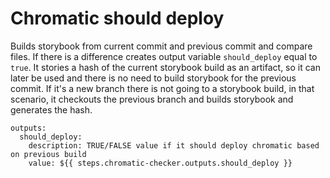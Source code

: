 # Chromatic should deploy

Builds storybook from current commit and previous commit and compare files. If there is a difference creates output variable `should_deploy` equal to `true`.
It stories a hash of the current storybook build as an artifact, so it can later be used and there is no need to build storybook for the previous commit. 
If it's a new branch there is not going to a storybook build, in that scenario, it checkouts the previous branch and builds storybook and generates the hash. 


```
outputs:
  should_deploy:
    description: TRUE/FALSE value if it should deploy chromatic based on previous build
    value: ${{ steps.chromatic-checker.outputs.should_deploy }}
```